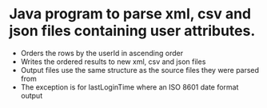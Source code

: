 # Java program to parse xml, csv and json files containing user attributes.
- Orders the rows by the userId in ascending order
- Writes the ordered results to new xml, csv and json files
- Output files use the same structure as the source files they were parsed from
- The exception is for lastLoginTime where an ISO 8601 date format output
